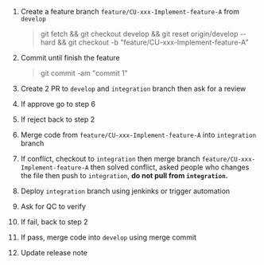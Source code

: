1. Create a feature branch `feature/CU-xxx-Implement-feature-A` from `develop`

   > git fetch && git checkout develop && git reset origin/develop --hard && git checkout -b "feature/CU-xxx-Implement-feature-A"

2. Commit until finish the feature

   > git commit -am "commit 1"

3. Create 2 PR to `develop` and `integration` branch then ask for a review

4. If approve go to step 6

5. If reject back to step 2

6. Merge code from `feature/CU-xxx-Implement-feature-A` into `integration` branch

7. If conflict, checkout to `integration` then merge branch `feature/CU-xxx-Implement-feature-A` then solved conflict, asked people who changes the file then push to `integration`, **do not pull from `integration`.**

8. Deploy `integration` branch using jenkinks or trigger automation

9. Ask for QC to verify

10. If fail, back to step 2

11. If pass, merge code into `develop` using merge commit

12. Update release note
